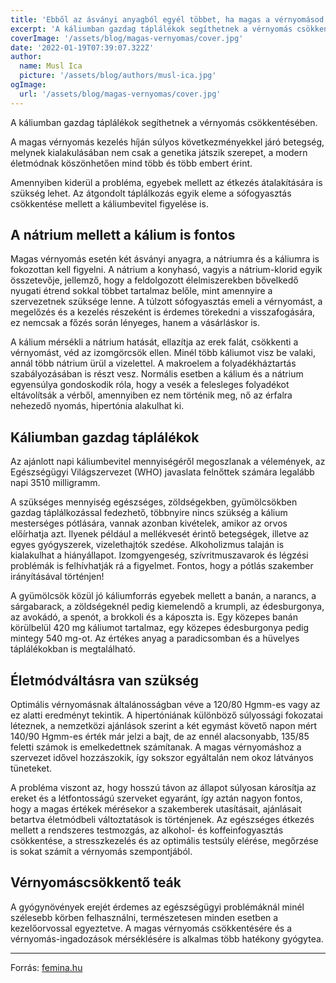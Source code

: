```yaml
---
title: 'Ebből az ásványi anyagból egyél többet, ha magas a vérnyomásod - Nem elegendő a sófogyasztás csökkentése'
excerpt: 'A káliumban gazdag táplálékok segíthetnek a vérnyomás csökkentésében.'
coverImage: '/assets/blog/magas-vernyomas/cover.jpg'
date: '2022-01-19T07:39:07.322Z'
author:
  name: Musl Ica
  picture: '/assets/blog/authors/musl-ica.jpg'
ogImage:
  url: '/assets/blog/magas-vernyomas/cover.jpg'
---
```


A káliumban gazdag táplálékok segíthetnek a vérnyomás csökkentésében.

A magas vérnyomás kezelés híján súlyos következményekkel járó betegség, melynek kialakulásában nem csak a genetika játszik szerepet, a modern életmódnak köszönhetően mind több és több embert érint. 

Amennyiben kiderül a probléma, egyebek mellett az étkezés átalakítására is szükség lehet. Az átgondolt táplálkozás egyik eleme a sófogyasztás csökkentése mellett a káliumbevitel figyelése is. 

## A nátrium mellett a kálium is fontos

Magas vérnyomás esetén két ásványi anyagra, a nátriumra és a káliumra is fokozottan kell figyelni. A nátrium a konyhasó, vagyis a nátrium-klorid egyik összetevője, jellemző, hogy a feldolgozott élelmiszerekben bővelkedő nyugati étrend sokkal többet tartalmaz belőle, mint amennyire a szervezetnek szüksége lenne. A túlzott sófogyasztás emeli a vérnyomást, a megelőzés és a kezelés részeként is érdemes törekedni a visszafogására, ez nemcsak a főzés során lényeges, hanem a vásárláskor is. 

A kálium mérsékli a nátrium hatását, ellazítja az erek falát, csökkenti a vérnyomást, véd az izomgörcsök ellen. Minél több káliumot visz be valaki, annál több nátrium ürül a vizelettel. A makroelem a folyadékháztartás szabályozásában is részt vesz. Normális esetben a kálium és a nátrium egyensúlya gondoskodik róla, hogy a vesék a felesleges folyadékot eltávolítsák a vérből, amennyiben ez nem történik meg, nő az érfalra nehezedő nyomás, hipertónia alakulhat ki. 

## Káliumban gazdag táplálékok

Az ajánlott napi káliumbevitel mennyiségéről megoszlanak a vélemények, az Egészségügyi Világszervezet (WHO) javaslata felnőttek számára legalább napi 3510 milligramm.

A szükséges mennyiség egészséges, zöldségekben, gyümölcsökben gazdag táplálkozással fedezhető, többnyire nincs szükség a kálium mesterséges pótlására, vannak azonban kivételek, amikor az orvos előírhatja azt. Ilyenek például a mellékvesét érintő betegségek, illetve az egyes gyógyszerek, vizelethajtók szedése. Alkoholizmus talaján is kialakulhat a hiányállapot. Izomgyengeség, szívritmuszavarok és légzési problémák is felhívhatják rá a figyelmet. Fontos, hogy a pótlás szakember irányításával történjen!

A gyümölcsök közül jó káliumforrás egyebek mellett a banán, a narancs, a sárgabarack, a zöldségeknél pedig kiemelendő a krumpli, az édesburgonya, az avokádó, a spenót, a brokkoli és a káposzta is. Egy közepes banán körülbelül 420 mg káliumot tartalmaz, egy közepes édesburgonya pedig mintegy 540 mg-ot. Az értékes anyag a paradicsomban és a hüvelyes táplálékokban is megtalálható. 

## Életmódváltásra van szükség

Optimális vérnyomásnak általánosságban véve a 120/80 Hgmm-es vagy az ez alatti eredményt tekintik. A hipertóniának különböző súlyossági fokozatai léteznek, a nemzetközi ajánlások szerint a két egymást követő napon mért 140/90 Hgmm-es érték már jelzi a bajt, de az ennél alacsonyabb, 135/85 feletti számok is emelkedettnek számítanak. A magas vérnyomáshoz a szervezet idővel hozzászokik, így sokszor egyáltalán nem okoz látványos tüneteket.

A probléma viszont az, hogy hosszú távon az állapot súlyosan károsítja az ereket és a létfontosságú szerveket egyaránt, így aztán nagyon fontos, hogy a magas értékek mérésekor a szakemberek utasításait, ajánlásait betartva életmódbeli változtatások is történjenek. Az egészséges étkezés mellett a rendszeres testmozgás, az alkohol- és koffeinfogyasztás csökkentése, a stresszkezelés és az optimális testsúly elérése, megőrzése is sokat számít a vérnyomás szempontjából. 

## Vérnyomáscsökkentő teák

A gyógynövények erejét érdemes az egészségügyi problémáknál minél szélesebb körben felhasználni, természetesen minden esetben a kezelőorvossal egyeztetve. A magas vérnyomás csökkentésére és a vérnyomás-ingadozások mérséklésére is alkalmas több hatékony gyógytea.

---

Forrás: [femina.hu](https://femina.hu/egeszseg/kalium-natrium-magas-vernyomas/)

